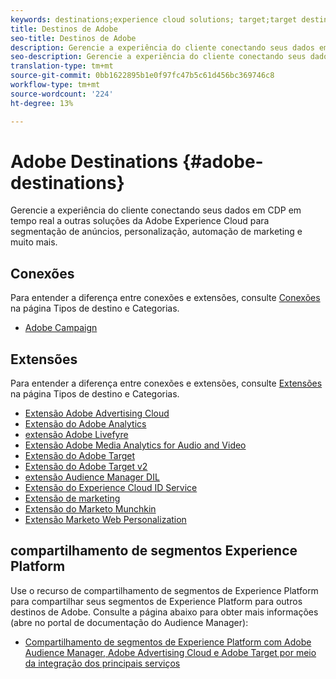 ```yaml
---
keywords: destinations;experience cloud solutions; target;target destination; ad cloud; advertising cloud; audience manager; adobe target destination; target; audience manager destination;
title: Destinos de Adobe
seo-title: Destinos de Adobe
description: Gerencie a experiência do cliente conectando seus dados em CDP em tempo real a outras soluções da Adobe Experience Cloud para segmentação de anúncios, personalização, automação de marketing e muito mais
seo-description: Gerencie a experiência do cliente conectando seus dados em CDP em tempo real a outras soluções da Adobe Experience Cloud para segmentação de anúncios, personalização, automação de marketing e muito mais
translation-type: tm+mt
source-git-commit: 0bb1622895b1e0f97fc47b5c61d456bc369746c8
workflow-type: tm+mt
source-wordcount: '224'
ht-degree: 13%

---
```



# Adobe Destinations {#adobe-destinations}

Gerencie a experiência do cliente conectando seus dados em CDP em tempo real a outras soluções da Adobe Experience Cloud para segmentação de anúncios, personalização, automação de marketing e muito mais.

## Conexões

Para entender a diferença entre conexões e extensões, consulte [Conexões](../../destination-types.md#connections) na página Tipos de destino e Categorias.

- [Adobe Campaign](../email-marketing/adobe-campaign.md)

## Extensões

Para entender a diferença entre conexões e extensões, consulte [Extensões](../../destination-types.md#extensions) na página Tipos de destino e Categorias.

- [Extensão Adobe Advertising Cloud](../advertising/adobe-advertising-cloud.md)
- [Extensão do Adobe Analytics](../analytics/adobe-analytics.md)
- [extensão Adobe Livefyre](../social/adobe-livefyre.md)
- [Extensão Adobe Media Analytics for Audio and Video](../analytics/adobe-video-analytics.md)
- [Extensão do Adobe Target](../personalization/adobe-target.md)
- [Extensão do Adobe Target v2](../personalization/adobe-target-v2.md)
- [extensão Audience Manager DIL](../data-management/aam-dil-extension.md)
- [Extensão do Experience Cloud ID Service](../personalization/adobe-ecid.md)
- [Extensão de marketing](../email/marketo.md)
- [Extensão do Marketo Munchkin](../email/marketo-munchkin.md)
- [Extensão Marketo Web Personalization](../personalization/marketo-web-personalization.md)

## compartilhamento de segmentos Experience Platform

Use o recurso de compartilhamento de segmentos de Experience Platform para compartilhar seus segmentos de Experience Platform para outros destinos de Adobe. Consulte a página abaixo para obter mais informações (abre no portal de documentação do Audience Manager):

- [Compartilhamento de segmentos de Experience Platform com Adobe Audience Manager, Adobe Advertising Cloud e Adobe Target por meio da integração dos principais serviços](https://experienceleague.adobe.com/docs/audience-manager/user-guide/implementation-integration-guides/integration-experience-platform/aam-aep-audience-sharing.html)